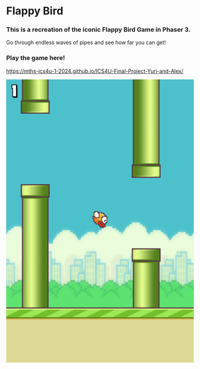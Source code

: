 # Flappy Bird

### This is a recreation of the iconic Flappy Bird Game in Phaser 3.
Go through endless waves of pipes and see how far you can get!

### Play the game here!
https://mths-ics4u-1-2024.github.io/ICS4U-Final-Project-Yuri-and-Alex/

![screenshot](screenshot.png)

